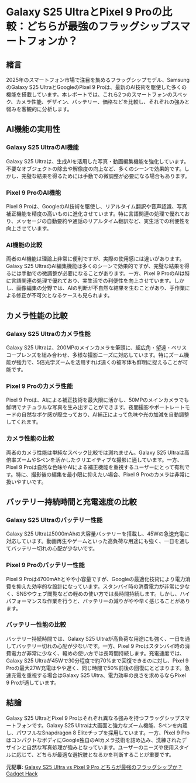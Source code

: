# Galaxy S25 UltraとPixel 9 Proの比較：どちらが最強のフラッグシップスマートフォンか？

## 緒言

2025年のスマートフォン市場で注目を集めるフラッグシップモデル、SamsungのGalaxy S25 UltraとGoogleのPixel 9 Proは、最新のAI技術を駆使した多くの機能を搭載しています。本レポートでは、これら2つのスマートフォンのスペック、カメラ性能、デザイン、バッテリー、価格などを比較し、それぞれの強みと弱みを客観的に分析します。

## AI機能の実用性

### Galaxy S25 UltraのAI機能

Galaxy S25 Ultraは、生成AIを活用した写真・動画編集機能を強化しています。不要なオブジェクトの除去や解像度の向上など、多くのシーンで効果的です。しかし、完璧な結果を得るためには手動での微調整が必要になる場合もあります。

### Pixel 9 ProのAI機能

Pixel 9 Proは、GoogleのAI技術を駆使し、リアルタイム翻訳や音声認識、写真補正機能を精度の高いものに進化させています。特に言語関連の処理で優れており、メッセージの自動要約や通話のリアルタイム翻訳など、実生活での利便性を向上させています。

### AI機能の比較

両者のAI機能は理論上非常に便利ですが、実際の使用感には違いがあります。Galaxy S25 UltraのAI編集機能は多くのシーンで効果的ですが、完璧な結果を得るには手動での微調整が必要になることがあります。一方、Pixel 9 ProのAIは特に言語関連の処理で優れており、実生活での利便性を向上させています。しかし、画像編集の分野では、AIの判断が不自然な結果を生むことがあり、手作業による修正が不可欠となるケースも見られます。

## カメラ性能の比較

### Galaxy S25 Ultraのカメラ性能

Galaxy S25 Ultraは、200MPのメインカメラを筆頭に、超広角・望遠・ペリスコープレンズを組み合わせ、多様な撮影ニーズに対応しています。特にズーム機能が強力で、5倍光学ズームを活用すれば遠くの被写体も鮮明に捉えることが可能です。

### Pixel 9 Proのカメラ性能

Pixel 9 Proは、AIによる補正技術を最大限に活かし、50MPのメインカメラでも鮮明でナチュラルな写真を生み出すことができます。夜間撮影やポートレートモードの自然なボケ感が際立っており、AI補正によって色味や光の加減を自動調整してくれます。

### カメラ性能の比較

両者のカメラ性能は単純なスペック比較では測れません。Galaxy S25 Ultraは高倍率ズームやSペンを活かしたクリエイティブな撮影に適しています。一方、Pixel 9 Proは自然な色味やAIによる補正機能を重視するユーザーにとって有利です。特に、撮影後の編集を最小限に抑えたい場合、Pixel 9 Proのカメラは非常に扱いやすいです。

## バッテリー持続時間と充電速度の比較

### Galaxy S25 Ultraのバッテリー性能

Galaxy S25 Ultraは5000mAhの大容量バッテリーを搭載し、45Wの急速充電に対応しています。動画再生やゲームといった高負荷な用途にも強く、一日を通してバッテリー切れの心配が少ないです。

### Pixel 9 Proのバッテリー性能

Pixel 9 Proは4700mAhとやや小容量ですが、Googleの最適化技術により電力消費を抑えた効率的な設計になっています。スタンバイ時の消費電力が非常に少なく、SNSやウェブ閲覧などの軽めの使い方では長時間持続します。しかし、ハイパフォーマンスな作業を行うと、バッテリーの減りがやや早く感じることがあります。

### バッテリー性能の比較

バッテリー持続時間では、Galaxy S25 Ultraが高負荷な用途にも強く、一日を通してバッテリー切れの心配が少ないです。一方、Pixel 9 Proはスタンバイ時の消費電力が非常に少なく、軽めの使い方では長時間持続します。充電速度では、Galaxy S25 Ultraが45Wで30分程度で約70%まで回復できるのに対し、Pixel 9 Proの最大27W充電はやや遅く、同じ時間で50%前後の回復にとどまります。急速充電を重視する場合はGalaxy S25 Ultra、電力効率の良さを求めるならPixel 9 Proが適しています。

## 結論

Galaxy S25 UltraとPixel 9 Proはそれぞれ異なる強みを持つフラッグシップスマートフォンです。Galaxy S25 Ultraは大画面と強力なズーム機能、Sペンを内蔵し、パワフルなSnapdragon 8 Eliteチップを採用しています。一方、Pixel 9 ProはコンパクトなボディにGoogle独自のAIカメラ技術を詰め込み、洗練されたデザインと自然な写真処理が強みとなっています。ユーザーのニーズや使用スタイルに応じて、どちらが最適な選択肢となるかを判断することが重要です。

**元記事:** [Galaxy S25 Ultra vs Pixel 9 Pro どちらが最強のフラッグシップか？ Gadget Hack](https://tech-gadget.reinforz.co.jp/17645)